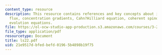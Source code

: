 ```yaml
---
content_type: resource
description: This resource contains references and key concepts about interdiffusion
  flux, concentration gradients, Cahn?Hilliard equation, coherent spinodal, and Allen?Cahn
  evolution equations.
file: https://ol-ocw-studio-app-production.s3.amazonaws.com/courses/3-21-kinetic-processes-in-materials-spring-2006/21e9517dbfedbefd01965b4898b19f75_ls22.pdf
file_type: application/pdf
resourcetype: Document
title: ls22.pdf
uid: 21e9517d-bfed-befd-0196-5b4898b19f75
---
```

